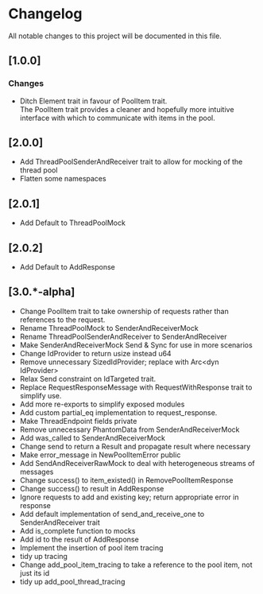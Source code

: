 # Changelog
All notable changes to this project will be documented in this file.

## [1.0.0] 
### Changes
- Ditch Element trait in favour of PoolItem trait.\
The PoolItem trait provides a cleaner and hopefully more intuitive interface with which to communicate with items in the pool.

## [2.0.0] 
- Add ThreadPoolSenderAndReceiver trait to allow for mocking of the thread pool
- Flatten some namespaces

## [2.0.1]
- Add Default to ThreadPoolMock

## [2.0.2]
- Add Default to AddResponse

## [3.0.*-alpha]
- Change PoolItem trait to take ownership of requests rather than references to the request.
- Rename ThreadPoolMock to SenderAndReceiverMock
- Rename ThreadPoolSenderAndReceiver to SenderAndReceiver
- Make SenderAndReceiverMock Send & Sync for use in more scenarios
- Change IdProvider to return usize instead u64
- Remove unnecessary SizedIdProvider; replace with Arc&lt;dyn IdProvider&gt;
- Relax Send constraint on IdTargeted trait.
- Replace RequestResponseMessage with RequestWithResponse trait to simplify use.
- Add more re-exports to simplify exposed modules
- Add custom partial_eq implementation to request_response.
- Make ThreadEndpoint fields private
- Remove unnecessary PhantomData from SenderAndReceiverMock
- Add was_called to SenderAndReceiverMock
- Change send to return a Result and propagate result where necessary
- Make error_message in NewPoolItemError public
- Add SendAndReceiverRawMock to deal with heterogeneous streams of messages
- Change success() to item_existed() in RemovePoolItemResponse
- Change success() to result in AddResponse
- Ignore requests to add and existing key; return appropriate error in response
- Add default implementation of send_and_receive_one to SenderAndReceiver trait
- Add is_complete function to mocks
- Add id to the result of AddResponse
- Implement the insertion of pool item tracing
- tidy up tracing
- Change add_pool_item_tracing to take a reference to the pool item, not just its id
- tidy up add_pool_thread_tracing

